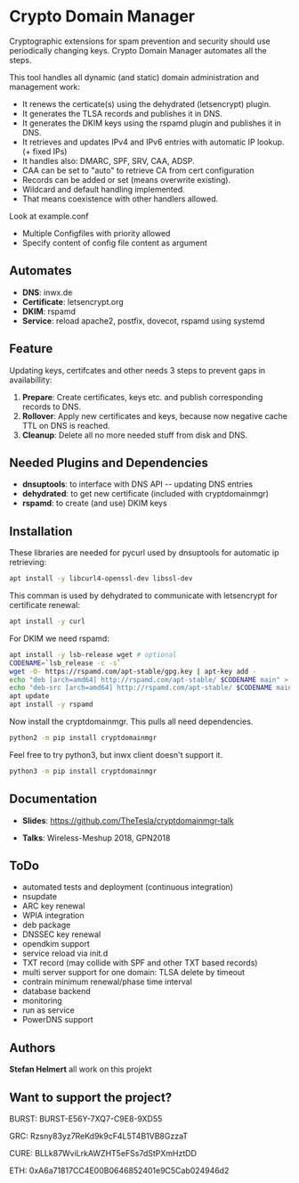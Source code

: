 # Crypto Domain Manager

Cryptographic extensions for spam prevention and security should use periodically changing keys. Crypto Domain Manager automates all the steps.

This tool handles all dynamic (and static) domain administration and management work:

* It renews the certicate(s) using the dehydrated (letsencrypt) plugin.
* It generates the TLSA records and publishes it in DNS.
* It generates the DKIM keys using the rspamd plugin and publishes it in DNS.
* It retrieves and updates IPv4 and IPv6 entries with automatic IP lookup. (+ fixed IPs)
* It handles also: DMARC, SPF, SRV, CAA, ADSP.
* CAA can be set to "auto" to retrieve CA from cert configuration
* Records can be added or set (means overwrite existing).
* Wildcard and default handling implemented.
* That means coexistence with other handlers allowed.

Look at example.conf

* Multiple Configfiles with priority allowed
* Specify content of config file content as argument

## Automates

* **DNS**: inwx.de
* **Certificate**: letsencrypt.org
* **DKIM**: rspamd
* **Service**: reload apache2, postfix, dovecot, rspamd using systemd

## Feature

Updating keys, certifcates and other needs 3 steps to prevent gaps in availabillity:

1. **Prepare**: Create certificates, keys etc. and publish corresponding records to DNS.
2. **Rollover**: Apply new certificates and keys, because now negative cache TTL on DNS is reached.
3. **Cleanup**: Delete all no more needed stuff from disk and DNS.

## Needed Plugins and Dependencies

* **dnsuptools**: to interface with DNS API -- updating DNS entries
* **dehydrated**: to get new certificate (included with cryptdomainmgr)
* **rspamd**: to create (and use) DKIM keys



## Installation

These libraries are needed for pycurl used by dnsuptools for automatic ip retrieving:
```bash
apt install -y libcurl4-openssl-dev libssl-dev
```
This comman is used by dehydrated to communicate with letsencrypt for certificate renewal:
```bash
apt install -y curl
```
For DKIM we need rspamd:
```bash
apt install -y lsb-release wget # optional
CODENAME=`lsb_release -c -s`
wget -O- https://rspamd.com/apt-stable/gpg.key | apt-key add -
echo "deb [arch=amd64] http://rspamd.com/apt-stable/ $CODENAME main" > /etc/apt/sources.list.d/rspamd.list
echo "deb-src [arch=amd64] http://rspamd.com/apt-stable/ $CODENAME main" >> /etc/apt/sources.list.d/rspamd.list
apt update
apt install -y rspamd
```
Now install the cryptdomainmgr. This pulls all need dependencies.
```bash
python2 -m pip install cryptdomainmgr
```
Feel free to try python3, but inwx client doesn't support it.
```bash
python3 -m pip install cryptdomainmgr
```

## Documentation

* **Slides**: https://github.com/TheTesla/cryptdomainmgr-talk

* **Talks**: Wireless-Meshup 2018, GPN2018

## ToDo

* automated tests and deployment (continuous integration)
* nsupdate
* ARC key renewal
* WPIA integration
* deb package
* DNSSEC key renewal
* opendkim support
* service reload via init.d
* TXT record (may collide with SPF and other TXT based records)
* multi server support for one domain: TLSA delete by timeout
* contrain minimum renewal/phase time interval
* database backend
* monitoring
* run as service
* PowerDNS support

## Authors

**Stefan Helmert** all work on this projekt

## Want to support the project?

BURST: BURST-E56Y-7XQ7-C9E8-9XD55

GRC: Rzsny83yz7ReKd9k9cF4L5T4B1VB8GzzaT

CURE: BLLk87WviLrkAWZHT5eFSs7dStPXmHztDD

ETH: 0xA6a71817CC4E00B0646852401e9C5Cab024946d2

